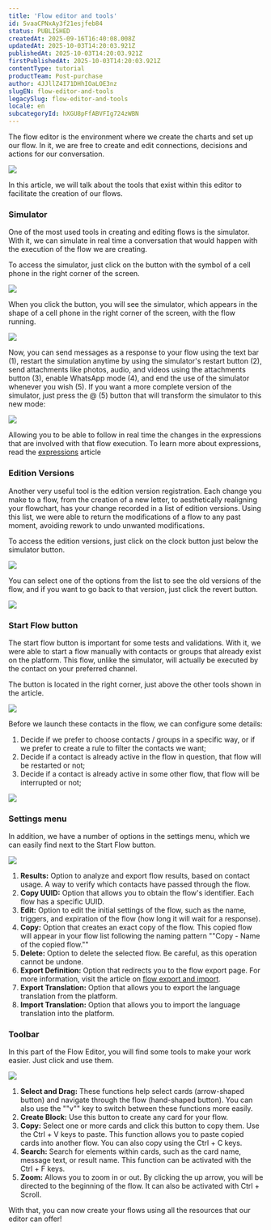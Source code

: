 ```yaml
---
title: 'Flow editor and tools'
id: 5vaaCPNxAy3f21esjfeb84
status: PUBLISHED
createdAt: 2025-09-16T16:40:08.008Z
updatedAt: 2025-10-03T14:20:03.921Z
publishedAt: 2025-10-03T14:20:03.921Z
firstPublishedAt: 2025-10-03T14:20:03.921Z
contentType: tutorial
productTeam: Post-purchase
author: 4JJllZ4I71DHhIOaLOE3nz
slugEN: flow-editor-and-tools
legacySlug: flow-editor-and-tools
locale: en
subcategoryId: hXGU8pFfABVFIg724zWBN
---
```


The flow editor is the environment where we create the charts and set up our flow. In it, we are free to create and edit connections, decisions and actions for our conversation.

![](https://raw.githubusercontent.com/vtexdocs/help-center-content/refs/heads/main/docs/en/tutorials/weni-by-vtex/flows/flow-editor-and-tools_1.gif)

In this article, we will talk about the tools that exist within this editor to facilitate the creation of our flows.

### Simulator

One of the most used tools in creating and editing flows is the simulator. With it, we can simulate in real time a conversation that would happen with the execution of the flow we are creating.

To access the simulator, just click on the button with the symbol of a cell phone in the right corner of the screen.

![](https://raw.githubusercontent.com/vtexdocs/help-center-content/refs/heads/main/docs/en/tutorials/weni-by-vtex/flows/flow-editor-and-tools_2.png)

When you click the button, you will see the simulator, which appears in the shape of a cell phone in the right corner of the screen, with the flow running.

![](https://raw.githubusercontent.com/vtexdocs/help-center-content/refs/heads/main/docs/en/tutorials/weni-by-vtex/flows/flow-editor-and-tools_3.png)

Now, you can send messages as a response to your flow using the text bar (1), restart the simulation anytime by using the simulator's restart button (2), send attachments like photos, audio, and videos using the attachments button (3), enable WhatsApp mode (4), and end the use of the simulator whenever you wish (5).
If you want a more complete version of the simulator, just press the @ (5) button that will transform the simulator to this new mode:

![](https://raw.githubusercontent.com/vtexdocs/help-center-content/refs/heads/main/docs/en/tutorials/weni-by-vtex/flows/flow-editor-and-tools_4.png)

Allowing you to be able to follow in real time the changes in the expressions that are involved with that flow execution. To learn more about expressions, read the [expressions](/l/en/flows-category/express-es) article

### Edition Versions

Another very useful tool is the edition version registration. Each change you make to a flow, from the creation of a new letter, to aesthetically realigning your flowchart, has your change recorded in a list of edition versions. Using this list, we were able to return the modifications of a flow to any past moment, avoiding rework to undo unwanted modifications.

To access the edition versions, just click on the clock button just below the simulator button.

![](https://raw.githubusercontent.com/vtexdocs/help-center-content/refs/heads/main/docs/en/tutorials/weni-by-vtex/flows/flow-editor-and-tools_5.png)

You can select one of the options from the list to see the old versions of the flow, and if you want to go back to that version, just click the revert button.

![](https://raw.githubusercontent.com/vtexdocs/help-center-content/refs/heads/main/docs/en/tutorials/weni-by-vtex/flows/flow-editor-and-tools_6.png)

### Start Flow button
The start flow button is important for some tests and validations. With it, we were able to start a flow manually with contacts or groups that already exist on the platform. This flow, unlike the simulator, will actually be executed by the contact on your preferred channel.

The button is located in the right corner, just above the other tools shown in the article.

![](https://raw.githubusercontent.com/vtexdocs/help-center-content/refs/heads/main/docs/en/tutorials/weni-by-vtex/flows/flow-editor-and-tools_7.png)

Before we launch these contacts in the flow, we can configure some details:
  1. Decide if we prefer to choose contacts / groups in a specific way, or if we prefer to create a rule to filter the contacts we want;
  2. Decide if a contact is already active in the flow in question, that flow will be restarted or not;
  3. Decide if a contact is already active in some other flow, that flow will be interrupted or not;

![](https://raw.githubusercontent.com/vtexdocs/help-center-content/refs/heads/main/docs/en/tutorials/weni-by-vtex/flows/flow-editor-and-tools_8.png)

### Settings menu
In addition, we have a number of options in the settings menu, which we can easily find next to the Start Flow button.

![](https://raw.githubusercontent.com/vtexdocs/help-center-content/refs/heads/main/docs/en/tutorials/weni-by-vtex/flows/flow-editor-and-tools_9.png)

  1. **Results:** Option to analyze and export flow results, based on contact usage. A way to verify which contacts have passed through the flow.
  2. **Copy UUID:** Option that allows you to obtain the flow's identifier. Each flow has a specific UUID.
  3. **Edit:** Option to edit the initial settings of the flow, such as the name, triggers, and expiration of the flow (how long it will wait for a response).
  4. **Copy:** Option that creates an exact copy of the flow. This copied flow will appear in your flow list following the naming pattern ""Copy - Name of the copied flow.""
  5. **Delete:** Option to delete the selected flow. Be careful, as this operation cannot be undone.
  6. **Export Definition:** Option that redirects you to the flow export page. For more information, visit the article on [flow export and import](/l/en/flows-category/import-and-export-flows).
  7. **Export Translation:** Option that allows you to export the language translation from the platform.
  8. **Import Translation:** Option that allows you to import the language translation into the platform.

### Toolbar
In this part of the Flow Editor, you will find some tools to make your work easier. Just click and use them.

![](https://raw.githubusercontent.com/vtexdocs/help-center-content/refs/heads/main/docs/en/tutorials/weni-by-vtex/flows/flow-editor-and-tools_10.png)

  1. **Select and Drag:** These functions help select cards (arrow-shaped button) and navigate through the flow (hand-shaped button). You can also use the ""v"" key to switch between these functions more easily.
  2. **Create Block:** Use this button to create any card for your flow.
  3. **Copy:** Select one or more cards and click this button to copy them. Use the Ctrl + V keys to paste. This function allows you to paste copied cards into another flow. You can also copy using the Ctrl + C keys.
  4. **Search:** Search for elements within cards, such as the card name, message text, or result name. This function can be activated with the Ctrl + F keys.
  5. **Zoom:** Allows you to zoom in or out. By clicking the up arrow, you will be directed to the beginning of the flow. It can also be activated with Ctrl + Scroll.

With that, you can now create your flows using all the resources that our editor can offer!
